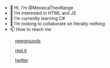 - 👋 Hi, I’m @MeowcaTheoRange
- 👀 I’m interested in HTML and JS
- 🌱 I’m currently learning C#
- 💞️ I’m looking to collaborate on literally nothing
- 📫 How to reach me 

>[newgrounds](meowcatheorange.newgrounds.com)
>
>[repl.it](repl.it/@MeowcaTheoRange)
>
>[twitter](twitter.com/TheoMelodio)
